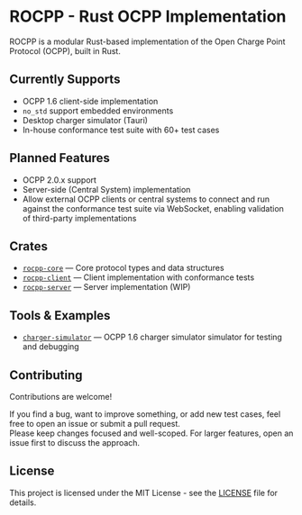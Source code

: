 # ROCPP - Rust OCPP Implementation

ROCPP is a modular Rust-based implementation of the Open Charge Point Protocol (OCPP), built in Rust.

## Currently Supports

- OCPP 1.6 client-side implementation
- `no_std` support embedded environments
- Desktop charger simulator (Tauri)
- In-house conformance test suite with 60+ test cases

## Planned Features

- OCPP 2.0.x support
- Server-side (Central System) implementation
- Allow external OCPP clients or central systems to connect and run against the conformance test suite via WebSocket, enabling validation of third-party implementations

## Crates

- [`rocpp-core`](./ocpp-core/README.md) — Core protocol types and data structures
- [`rocpp-client`](./ocpp-client/README.md) — Client implementation with conformance tests
- [`rocpp-server`](./ocpp-server/README.md) — Server implementation (WIP)

## Tools & Examples

- [`charger-simulator`](./ocpp-client/examples/v16/simulator/README.md) — OCPP 1.6 charger simulator simulator for testing and debugging

## Contributing

Contributions are welcome!

If you find a bug, want to improve something, or add new test cases, feel free to open an issue or submit a pull request.  
Please keep changes focused and well-scoped. For larger features, open an issue first to discuss the approach.

## License
This project is licensed under the MIT License - see the [LICENSE](./LICENSE) file for details.
